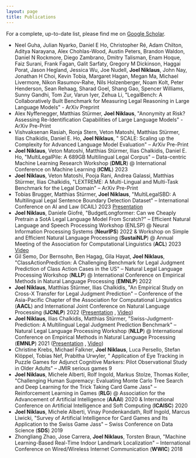 ```yaml
---
layout: page
title: Publications
---
```


<!--- TODO: add buttons for hf datasets, presentations, paper link etc. -->

For a complete, up-to-date list, please find me
on [Google Scholar](https://scholar.google.com/citations?user=qJ8iricAAAAJ).

* Neel Guha, Julian Nyarko, Daniel E Ho, Christopher Ré, Adam Chilton, Aditya Narayana, Alex Chohlas-Wood, Austin
  Peters, Brandon Waldon, Daniel N Rockmore, Diego Zambrano, Dmitry Talisman, Enam Hoque, Faiz Surani, Frank Fagan,
  Galit Sarfaty, Gregory M Dickinson, Haggai Porat, Jason Hegland, Jessica Wu, Joe Nudell, **Joel Niklaus**, John Nay,
  Jonathan H Choi, Kevin Tobia, Margaret Hagan, Megan Ma, Michael Livermore, Nikon Rasumov-Rahe, Nils Holzenberger, Noam
  Kolt, Peter Henderson, Sean Rehaag, Sharad Goel, Shang Gao, Spencer Williams, Sunny Gandhi, Tom Zur, Varun Iyer, Zehua
  Li, "LegalBench: A Collaboratively Built Benchmark for Measuring Legal Reasoning in Large Language Models" - ArXiv
  Preprint
* Alex Nyffenegger, Matthias Stürmer, **Joel Niklaus**, "Anonymity at Risk? Assessing Re-Identification Capabilities of
  Large Language Models" - ArXiv Pre-Print
* Vishvaksenan Rasiah, Ronja Stern, Veton Matoshi, Matthias Stürmer, Ilias Chalkidis, Daniel E. Ho, **Joel Niklaus**, "
  SCALE: Scaling up the Complexity for Advanced Language Model Evaluation" – ArXiv Pre-Print
* **Joel Niklaus**, Veton Matoshi, Matthias Stürmer, Ilias Chalkidis, Daniel E. Ho, "MultiLegalPile: A 689GB
  Multilingual Legal Corpus" – Data-centric Machine Learning Research Workshop (**DMLR**) @ International Conference on
  Machine Learning (**ICML**) 2023
* **Joel Niklaus**, Veton Matoshi, Pooja Rani, Andrea Galassi, Matthias Stürmer, Ilias Chalkidis, "LEXTREME: A
  Multi-Lingual and Multi-Task Benchmark for the Legal Domain" – ArXiv Pre-Print
* Tobias Brugger, Matthias Stürmer, **Joel Niklaus**, "MultiLegalSBD: A Multilingual Legal Sentence Boundary Detection
  Dataset" – International Conference on AI and Law (ICAIL)
  2023 [Presentation](https://docs.google.com/presentation/d/1ccDJEsJPxu62CzAYo7v6IfW0sLaOWBjYz3oTZm_Epko/edit?usp=sharing)
* **Joel Niklaus**, Daniele Giofré, "BudgetLongformer: Can we Cheaply Pretrain a SotA Legal Language Model From
  Scratch?" – Efficient Natural Language and Speech Processing Workshop (ENLSP) @ Neural Information Processing
  Systems (**NeurIPS**) 2022 & Workshop on Simple and Efficient Natural Language Processing (**SustaiNLP**) @ Annual
  Meeting of the Association for Computational Linguistics (**ACL**)
  2023 [Video](https://recorder-v3.slideslive.com/?share=76454&s=f045ba56-af85-4c8d-ac5c-f00b0c7e3b23)
* Gil Semo, Dor Bernsohn, Ben Hagag, Gila Hayat, **Joel Niklaus**, "ClassActionPrediction: A Challenging Benchmark for
  Legal Judgment Prediction of Class Action Cases in the US" – Natural Legal Language Processing Workshop (**NLLP**) @
  International Conference on Empirical Methods in Natural Language Processing (**EMNLP**) 2022
* **Joel Niklaus**, Matthias Stürmer, Ilias Chalkidis, "An Empirical Study on Cross-X Transfer for Legal Judgment
  Prediction" – Conference of the Asia-Pacific Chapter of the Association for Computational Linguistics (**AACL**) and
  International Joint Conference on Natural Language Processing (**IJCNLP**)
  2022 ([Presentation](https://docs.google.com/presentation/d/1oj14b80z03s5qpHrgfeR4-rRNl4vdEnKDiZ0qV9yJtk/edit?usp=sharing)
  , [Video](https://youtu.be/_swVKrF3lFA))
* **Joel Niklaus**, Ilias Chalkidis, Matthias Stürmer, "Swiss-Judgment-Prediction: A Multilingual Legal Judgment
  Prediction Benchmark" – Natural Legal Language Processing Workshop (**NLLP**) @ International Conference on Empirical
  Methods in Natural Language Processing (**EMNLP**)
  2021 ([Presentation](https://drive.google.com/file/d/1p68rB4A-EmirVqjvzPnmGNUo1qTqNxUI/view?usp=sharing)
  , [Video](https://youtu.be/nfGbywb2wHI))
* Christine Krebs, Michael Falkner, **Joel Niklaus**, Luca Persello, Stefan Klöppel, Tobias Nef, Prabitha Urwyler, "
  Application of Eye Tracking in Puzzle Games for Adjunct Cognitive Markers: Pilot Observational Study in Older Adults"
  – JMIR serious games 9
* **Joel Niklaus**, Michele Alberti, Rolf Ingold, Markus Stolze, Thomas Koller, "Challenging Human Supremacy: Evaluating
  Monte Carlo Tree Search and Deep Learning for the Trick Taking Card Game Jass" – Reinforcement Learning in Games
  (**RLG**) @ Association for the Advancement of Artificial Intelligence (**AAAI**) 2020 & International Conference on
  Artificial Intelligence and Soft Computing (**ICAISC**) 2020
* **Joel Niklaus**, Michele Alberti, Vinay Pondenkandath, Rolf Ingold, Marcus Liwicki, "Survey of Artificial
  Intelligence for Card Games and Its Application to the Swiss Game Jass" – Swiss Conference on Data Science (**SDS**)
  2019
* Zhongliang Zhao, Jose Carrera, **Joel Niklaus**, Torsten Braun, "Machine Learning-Based Real-Time Indoor Landmark
  Localization" – International Conference on Wired/Wireless Internet Communication (**WWIC**) 2018



